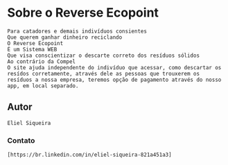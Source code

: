 # Sobre o Reverse Ecopoint

    Para catadores e demais indivíduos consientes
    Que querem ganhar dinheiro reciclando 
    O Reverse Ecopoint
    É um Sistema WEB
    Que visa conscientizar o descarte correto dos resíduos sólidos
    Ao contrário da Compel
    O site ajuda independente do indivíduo que acessar, como descartar os resídos corretamente, através dele as pessoas que trouxerem os resíduos a nossa empresa, teremos opção de pagamento através do nosso app, em local separado.
## Autor

    Eliel Siqueira

### Contato

    [https://br.linkedin.com/in/eliel-siqueira-821a451a3]